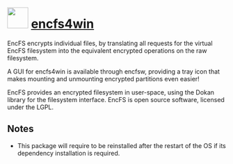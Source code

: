 # <img src="https://cdn.jsdelivr.net/gh/chocolatey-community/chocolatey-packages@4b6671aadbc36c1fbc086e426b9527480888ab7d/icons/encfs4win.png" width="48" height="48"/> [encfs4win](https://chocolatey.org/packages/encfs4win)


EncFS encrypts individual files, by translating all requests for the virtual EncFS filesystem into the equivalent encrypted operations on the raw filesystem.

A GUI for encfs4win is available through encfsw, providing a tray icon that makes mounting and unmounting encrypted partitions even easier!

EncFS provides an encrypted filesystem in user-space, using the Dokan library for the filesystem interface. EncFS is open source software, licensed under the LGPL.

## Notes

- This package will require to be reinstalled after the restart of the OS if its dependency installation is required.

